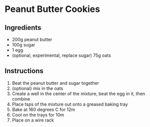 # Peanut Butter Cookies

## Ingredients

* 200g peanut butter
* 100g sugar
* 1 egg
* (optional, experimental, replace sugar) 75g oats

## Instructions

1. Beat the peanut butter and sugar together
2. (optional) mix in the oats
3. Create a well in the center of the mixture, beat the egg in it, then combine
4. Place tsps of the mixture out onto a greased baking tray
5. Bake at 160 degrees C for 12m
6. Cool on the trays for 10m
7. Place on a wire rack
